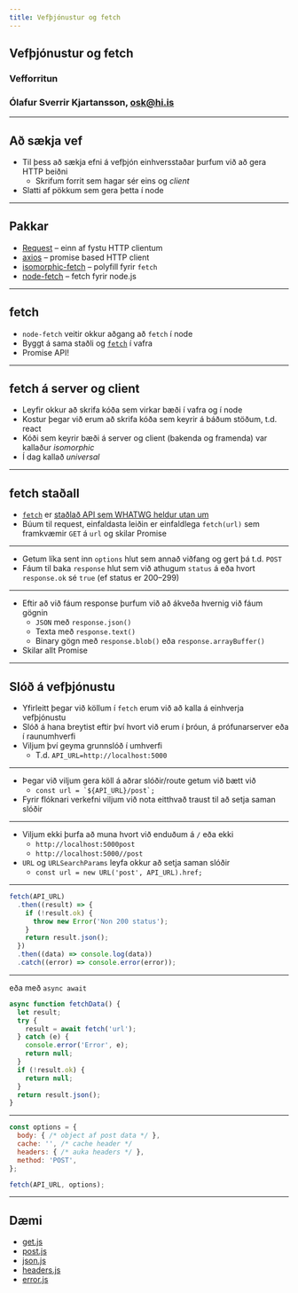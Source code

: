 ```yaml
---
title: Vefþjónustur og fetch
---
```


## Vefþjónustur og fetch

### Vefforritun

### Ólafur Sverrir Kjartansson, [osk@hi.is](mailto:osk@hi.is)

---

## Að sækja vef

* Til þess að sækja efni á vefþjón einhversstaðar þurfum við að gera HTTP beiðni
  * Skrifum forrit sem hagar sér eins og _client_
* Slatti af pökkum sem gera þetta í node

***

## Pakkar

* [Request](https://github.com/request/request) – einn af fystu HTTP clientum
* [axios](https://github.com/axios/axios) – promise based HTTP client
* [isomorphic-fetch](https://github.com/matthew-andrews/isomorphic-fetch) – polyfill fyrir `fetch`
* [node-fetch](https://github.com/bitinn/node-fetch) – fetch fyrir node.js

***

## fetch

* `node-fetch` veitir okkur aðgang að `fetch` í node
* Byggt á sama staðli og [`fetch`](https://developer.mozilla.org/en-US/docs/Web/API/Fetch_API) í vafra
* Promise API!

***

## fetch á server og client

* Leyfir okkur að skrifa kóða sem virkar bæði í vafra og í node
* Kostur þegar við erum að skrifa kóða sem keyrir á báðum stöðum, t.d. react
* Kóði sem keyrir bæði á server og client (bakenda og framenda) var kallaður _isomorphic_
* Í dag kallað _universal_

***

## fetch staðall

* [`fetch`](https://developer.mozilla.org/en-US/docs/Web/API/Fetch_API) er [staðlað API sem WHATWG heldur utan um](https://fetch.spec.whatwg.org/)
* Búum til request, einfaldasta leiðin er einfaldlega `fetch(url)` sem framkvæmir `GET` á `url` og skilar Promise

***

* Getum líka sent inn `options` hlut sem annað viðfang og gert þá t.d. `POST`
* Fáum til baka `response` hlut sem við athugum `status` á eða hvort `response.ok` sé `true` (ef status er 200–299)

***

* Eftir að við fáum response þurfum við að ákveða hvernig við fáum gögnin
  * `JSON` með `response.json()`
  * Texta með `response.text()`
  * Binary gögn með `response.blob()` eða `response.arrayBuffer()`
* Skilar allt Promise

***

## Slóð á vefþjónustu

* Yfirleitt þegar við köllum í `fetch` erum við að kalla á einhverja vefþjónustu
* Slóð á hana breytist eftir því hvort við erum í þróun, á prófunarserver eða í raunumhverfi
* Viljum því geyma grunnslóð í umhverfi
  * T.d. `API_URL=http://localhost:5000`

***

* Þegar við viljum gera köll á aðrar slóðir/route getum við bætt við
  * ``const url = `${API_URL}/post`;``
* Fyrir flóknari verkefni viljum við nota eitthvað traust til að setja saman slóðir

***

* Viljum ekki þurfa að muna hvort við enduðum á `/` eða ekki
  * `http://localhost:5000post`
  * `http://localhost:5000//post`
* `URL` og `URLSearchParams` leyfa okkur að setja saman slóðir
  * `const url = new URL('post', API_URL).href;`

***

<!-- eslint-disable no-unused-vars, no-undef -->

```javascript
fetch(API_URL)
  .then((result) => {
    if (!result.ok) {
      throw new Error('Non 200 status');
    }
    return result.json();
  })
  .then((data) => console.log(data))
  .catch((error) => console.error(error));
```

***

eða með `async await`

<!-- eslint-disable no-unused-vars, no-undef -->

```javascript
async function fetchData() {
  let result;
  try {
    result = await fetch('url');
  } catch (e) {
    console.error('Error', e);
    return null;
  }
  if (!result.ok) {
    return null;
  }
  return result.json();
}
```

***

<!-- eslint-disable no-unused-vars, no-undef -->

```javascript
const options = {
  body: { /* object af post data */ },
  cache: '', /* cache header */
  headers: { /* auka headers */ },
  method: 'POST',
};

fetch(API_URL, options);
```

***

## Dæmi

* [get.js](daemi/fetch/01.get.js)
* [post.js](daemi/fetch/02.post.js)
* [json.js](daemi/fetch/03.json.js)
* [headers.js](daemi/fetch/04.headers.js)
* [error.js](daemi/fetch/05.error.js)
